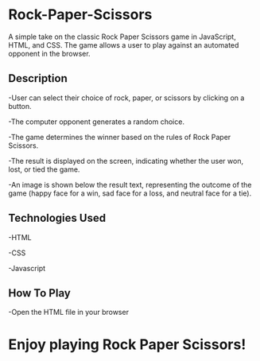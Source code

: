 # Rock-Paper-Scissors
A simple take on the classic Rock Paper Scissors game in JavaScript, HTML, and CSS. The game allows a user to play against an automated opponent in the browser.

## Description
-User can select their choice of rock, paper, or scissors by clicking on a button.

-The computer opponent generates a random choice.

-The game determines the winner based on the rules of Rock Paper Scissors.

-The result is displayed on the screen, indicating whether the user won, lost, or tied the game.

-An image is shown below the result text, representing the outcome of the game (happy face for a win, sad face for a loss, and neutral face for a tie).

## Technologies Used
-HTML

-CSS

-Javascript

## How To Play
-Open the HTML file in your browser

# Enjoy playing Rock Paper Scissors!
